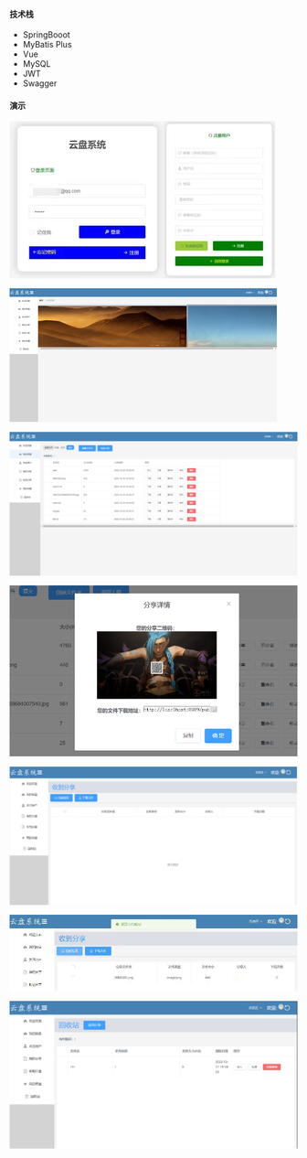 
#### 技术栈

- SpringBooot
- MyBatis Plus
- Vue
- MySQL
- JWT
- Swagger

#### 演示

![](images/1.png)

![](images/2.png)

![](images/3.png)

![](images/4.png)

![](images/5.png)

![](images/6.png)

![](images/7.png)